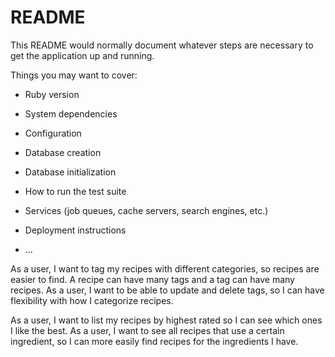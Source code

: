 # README

This README would normally document whatever steps are necessary to get the
application up and running.

Things you may want to cover:

* Ruby version

* System dependencies

* Configuration

* Database creation

* Database initialization

* How to run the test suite

* Services (job queues, cache servers, search engines, etc.)

* Deployment instructions

* ...

<!-- As a user, I want to add a recipe with ingredients and instructions, so I remember how to prepare my favorite dishes. -->
As a user, I want to tag my recipes with different categories, so recipes are easier to find. A recipe can have many tags and a tag can have many recipes.
As a user, I want to be able to update and delete tags, so I can have flexibility with how I categorize recipes.
<!-- As a user, I want to edit my recipes, so I can make improvements or corrections to my recipes. -->
<!-- As a user, I want to be able to delete recipes I don't like or use, so I don't have to see them as choices. -->
<!-- As a user, I want to rate my recipes, so I know which ones are the best. -->
As a user, I want to list my recipes by highest rated so I can see which ones I like the best.
As a user, I want to see all recipes that use a certain ingredient, so I can more easily find recipes for the ingredients I have.
